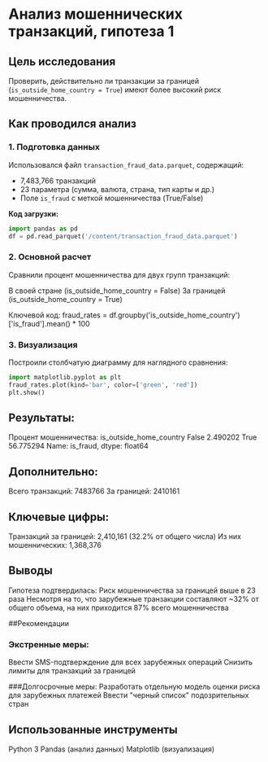 # Анализ мошеннических транзакций, гипотеза 1

## Цель исследования
Проверить, действительно ли транзакции за границей (`is_outside_home_country = True`) имеют более высокий риск мошенничества.

## Как проводился анализ

### 1. Подготовка данных
Использовался файл `transaction_fraud_data.parquet`, содержащий:
- 7,483,766 транзакций
- 23 параметра (сумма, валюта, страна, тип карты и др.)
- Поле `is_fraud` с меткой мошенничества (True/False)

**Код загрузки:**
```python
import pandas as pd
df = pd.read_parquet('/content/transaction_fraud_data.parquet')
```

### 2. Основной расчет
Сравнили процент мошенничества для двух групп транзакций:

В своей стране (is_outside_home_country = False)
За границей (is_outside_home_country = True)

Ключевой код: 
fraud_rates = df.groupby('is_outside_home_country')['is_fraud'].mean() * 100

### 3. Визуализация
Построили столбчатую диаграмму для наглядного сравнения:
```python
import matplotlib.pyplot as plt
fraud_rates.plot(kind='bar', color=['green', 'red'])
plt.show()
```


 ## Результаты: 

Процент мошенничества:
is_outside_home_country
False     2.490202
True     56.775294
Name: is_fraud, dtype: float64

## Дополнительно:
Всего транзакций: 7483766
За границей: 2410161

## Ключевые цифры:

Транзакций за границей: 2,410,161 (32.2% от общего числа)
Из них мошеннических: 1,368,376


## Выводы
Гипотеза подтвердилась:
Риск мошенничества за границей выше в 23 раза
Несмотря на то, что зарубежные транзакции составляют ~32% от общего объема, на них приходится 87% всего мошенничества


##Рекомендации
### Экстренные меры:

Ввести SMS-подтверждение для всех зарубежных операций
Снизить лимиты для транзакций за границей

###Долгосрочные меры:
Разработать отдельную модель оценки риска для зарубежных платежей
Ввести "черный список" подозрительных стран

## Использованные инструменты
Python 3
Pandas (анализ данных)
Matplotlib (визуализация)

